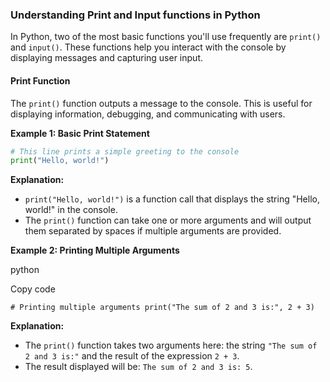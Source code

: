### Understanding Print and Input functions in Python

In Python, two of the most basic functions you'll use frequently are `print()` and `input()`. These functions help you interact with the console by displaying messages and capturing user input.

#### Print Function

The `print()` function outputs a message to the console. This is useful for displaying information, debugging, and communicating with users.

**Example 1: Basic Print Statement**


```python
# This line prints a simple greeting to the console
print("Hello, world!")
```

**Explanation:**

- `print("Hello, world!")` is a function call that displays the string "Hello, world!" in the console.
- The `print()` function can take one or more arguments and will output them separated by spaces if multiple arguments are provided.

**Example 2: Printing Multiple Arguments**

python

Copy code

`# Printing multiple arguments print("The sum of 2 and 3 is:", 2 + 3)`

**Explanation:**

- The `print()` function takes two arguments here: the string `"The sum of 2 and 3 is:"` and the result of the expression `2 + 3`.
- The result displayed will be: `The sum of 2 and 3 is: 5`.